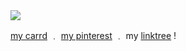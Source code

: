 <img src="https://i.pinimg.com/564x/a3/d3/df/a3d3dfd4a522a5b92483ab8264d51616.jpg">

[my carrd](https://catty.crd.co) ﹒ [my pinterest](https://www.pinterest.com/cattylogo/)  ﹒ my [linktree](https://linktr.ee/cattylogo) !

